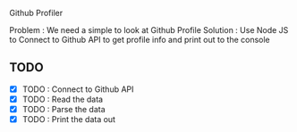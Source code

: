 Github Profiler

Problem : We need a simple to look at Github Profile
Solution : Use Node JS to Connect to Github API to 
get profile info and print out to the console

## TODO

* [x] TODO : Connect to Github API
* [x] TODO : Read the data
* [x] TODO : Parse the data
* [x] TODO : Print the data out